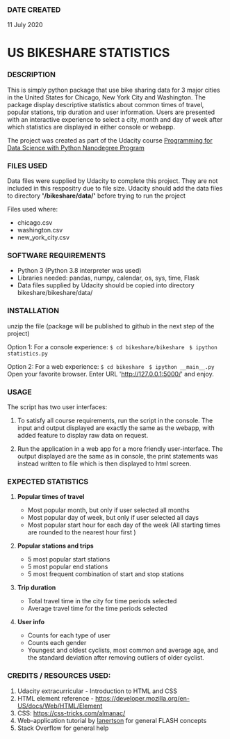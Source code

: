 ### DATE CREATED
11 July 2020

# US BIKESHARE STATISTICS

### DESCRIPTION

This is simply python package that use bike sharing data for 3 major cities in the United States for Chicago, New York
 City and Washington. The package display descriptive statistics about common times of travel, popular stations, trip duration and user information. 
Users are presented with an interactive experience to select a city, month and day of week after which statistics are
 displayed in either console or webapp.

The project was created as part of the Udacity course [Programming for Data Science with Python Nanodegree Program
](https://www.udacity.com/course/programming-for-data-science-nanodegree--nd104)

### FILES USED
Data files were supplied by Udacity to complete this project. They are not included in this respositry due to file size.
Udacity should add the data files to directory **'/bikeshare/data/'** before trying to run the project

Files used where:
- chicago.csv
- washington.csv
- new_york_city.csv

### SOFTWARE REQUIREMENTS
- Python 3 (Python 3.8 interpreter was used)
- Libraries needed: pandas, numpy, calendar, os, sys, time, Flask
- Data files supplied by Udacity should be copied into directory bikeshare/bikeshare/data/

### INSTALLATION
unzip the file (package will be published to github in the next step of the project)

Option 1: For a console experience: 
```$ cd bikeshare/bikeshare ```
```$ ipython statistics.py```

Option 2: For a web experience: 
```$ cd bikeshare ```
```$ ipython __main__.py```
Open your favorite browser. Enter URL 'http://127.0.0.1:5000/' and enjoy.

### USAGE
The script has two user interfaces:

1) To satisfy all course requirements, run the script in the console. 
The input and output displayed are exactly the same as the webapp, with added feature to display raw data on request. 
 
2) Run the application in a web app for a more friendly user-interface. 
The output displayed are the same as in console, the print statements was instead written to file which is then displayed to html screen.

### EXPECTED STATISTICS
1) **Popular times of travel**
   - Most popular month, but only if user selected all months
   - Most popular day of week, but only if user selected all days
   - Most popular start hour for each day of the week 
     (All starting times are rounded to the nearest hour first )   

2) **Popular stations and trips**
   - 5 most popular start stations
   - 5 most popular end stations
   - 5 most frequent combination of start and stop stations

3) **Trip duration**
   - Total travel time in the city for time periods selected
   - Average travel time for the time periods selected

4) **User info**
   - Counts for each type of user
   - Counts each gender
   - Youngest and oldest cyclists, most common and average age, and the standard deviation after removing outliers of older cyclist.
   
### CREDITS / RESOURCES USED:
1) Udacity extracurricular - Introduction to HTML and CSS
2) HTML element reference - https://developer.mozilla.org/en-US/docs/Web/HTML/Element
3) CSS: https://css-tricks.com/almanac/
4) Web-application tutorial by [Ianertson](https://www.youtube.com/watch?v=Dqd8ZHWErpE) for general FLASH concepts
5) Stack Overflow for general help
